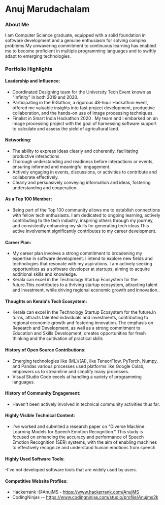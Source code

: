 # Anuj Marudachalam
### About Me
I am Computer Science graduate, equipped with a solid foundation in software development and a genuine enthusiasm for solving complex problems.My unwavering commitment to continuous learning has enabled me to become proficient in multiple programming languages and to swiftly adapt to emerging technologies.
### Portfolio Highlights

#### Leadership and Influence: 

- Coordinated Designing team for the University Tech Event known as "Infinity" in both 2019 and 2020.
- Participating in the RiGathon, a rigorous 48-hour Hackathon event, offered me valuable insights into fast project development, productive collaboration, and the hands-on use of image processing techniques.
- Finalist in Smart India Hackathon 2020 . My team and I embarked on an image processing project with the goal of harnessing software support to calculate and assess the yield of agricultural land.

#### Networking: 

- The ability to express ideas clearly and coherently, facilitating productive interactions.
- Thorough understanding and readiness before interactions or events, ensuring informed and meaningful engagement.
- Actively engaging in events, discussions, or activities to contribute and collaborate effectively.
- Clearly and persuasively conveying information and ideas, fostering understanding and cooperation.

#### As a Top 100 Member: 
- Being part of the Top 100 community allows me to establish connections with fellow tech enthusiasts. I am dedicated to ongoing learning, actively contributing to the tech industry, inspiring others through my journey, and consistently enhancing my skills for generating tech ideas.This active involvement significantly contributes to my career development.

#### Career Plan: 

- My career plan involves a strong commitment to broadening my expertise in software development. I intend to explore new fields and technologies that resonate with my aspirations. I am actively seeking opportunities as a software developer at startups, aiming to acquire additional skills and knowledge.
-  Kerala can excel in the Technology Startup Ecosystem for the future.This contributes to a thriving startup ecosystem, attracting talent and investment, while driving regional economic growth and innovation..

#### Thoughts on Kerala's Tech Ecosystem:

- Kerala can excel in the Technology Startup Ecosystem for the future.In turns, attracts talented individuals and investments, contributing to regional economic growth and fostering innovation. The emphasis on Research and Development, as well as a strong commitment to Education and Skills Development, creates opportunities for fresh thinking and the cultivation of practical skills

#### History of Open Source Contributions:

- Emerging technologies like (ML)/(AI),  like TensorFlow, PyTorch, Numpy, and Pandas various processes used platforms  like Google Colab, empowers us to streamline and simplify many processes.
- Visual Studio Code excels at handling a variety of programming languages.

#### History of Community Engagement:

-  Haven't been actively involved in technical community activities thus far.

#### Highly Visible Technical Content:

- I've worked and submited a research paper on "Diverse Machine Learning Models for Speech Emotion Recognition." This study is focused on enhancing the accuracy and performance of Speech Emotion Recognition (SER) systems, with the aim of enabling machines to effectively recognize and understand human emotions from speech.

#### Highly Used Software Tools:

-I've  not developed software tools that are widely used by users.

#### Competitive Website Profiles:

- Hackerrank :@AnujMS -  https://www.hackerrank.com/AnujMS
- CodingNinjas -- https://www.codingninjas.com/studio/profile/Anujms2k
